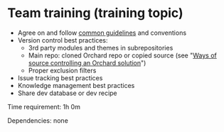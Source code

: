 # Team training (training topic)



- Agree on and follow [common guidelines](../../../DevelopmentGuidelines/) and conventions
- Version control best practices:
	- 3rd party modules and themes in subrepositories
	- Main repo: cloned Orchard repo or copied source (see "[Ways of source controlling an Orchard solution](http://english.orchardproject.hu/blog/ways-of-source-controlling-an-orchard-solution)")
	- Proper exclusion filters
- Issue tracking best practices
- Knowledge management best practices
- Share dev database or dev recipe

Time requirement: 1h 0m

Dependencies: none